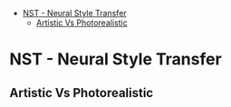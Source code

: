 <!--ts-->
   * [NST - Neural Style Transfer](#nst---neural-style-transfer)
      * [Artistic Vs Photorealistic](#artistic-vs-photorealistic)

<!-- Added by: gil_diy, at: Mon 17 Jan 2022 09:34:34 IST -->

<!--te-->

# NST - Neural Style Transfer

## Artistic Vs Photorealistic
